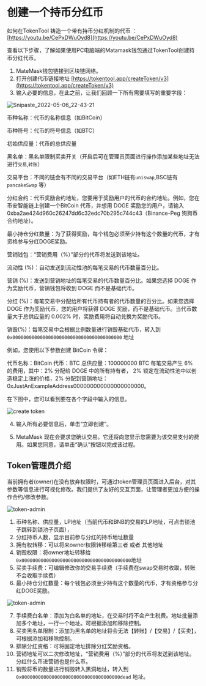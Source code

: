 # 创建一个持币分红币

如何在TokenTool 铸造一个带有持币分红机制的代币 ： [https://youtu.be/CePxDWuOyd8](https://youtu.be/CePxDWuOyd8)

查看以下步骤，了解如果使用PC电脑端的Matamask钱包通过TokenTool创建持币分红代币。

1. MateMask钱包链接到区块链网络。
2. 打开创建代币链接地址 [https://tokentool.app/createToken/v3](https://tokentool.app/createToken/v3)
3. 输入必要的信息，在此之前，让我们回顾一下所有需要填写的重要字段：


![Snipaste_2022-05-06_22-43-21](../.gitbook/assets/v3/Snipaste_2022-05-06_22-43-21.png)



币种名称：代币的名称信息（如BitCoin）

币种符号：代币的符号信息（如BTC）

初始供应量：代币的总供应量

黑名单：黑名单限制买卖开关（开启后可在管理员页面进行操作添加某些地址无法进行`交易`,`转账`）

交易平台：不同的链会有不同的交易平台（如ETH链有`uniswap`,BSC链有`pancakeSwap` 等）

分红合约：代币奖励合约地址，您要用于奖励用户的代币的合约地址。例如，您在币安智能链上创建一个BitCoin 代币，并想用 DOGE 奖励您的用户，请输入 0xba2ae424d960c26247dd6c32edc70b295c744c43（Binance-Peg 狗狗币合约地址）。

最小持仓分红数量：为了获得奖励，每个钱包必须至少持有这个数量的代币，才有资格参与分红DOGE奖励。

营销钱包：“营销费用（%）”部分的代币将发送到该地址。

流动性 (%)：自动发送到流动性池的每笔交易的代币数量百分比。

营销 (%)：发送到营销地址的每笔交易的代币数量百分比。如果您选择 DOGE 作为奖励代币，营销钱包将收到 DOGE 而不是基础代币。

分红 (%)：每笔交易中分配给所有代币持有者的代币数量的百分比。如果您选择 DOGE 作为奖励代币，您的用户将获得 DOGE 奖励，而不是基础代币。当代币数量大于总供应量的 0.002% 时，奖励费用将自动兑换为奖励代币。

销毁(%)：每笔交易中会根据比例数量进行销毁基础代币，转入到`0x0000000000000000000000000000000000000000` 地址



例如，您使用以下参数创建 BitCoin 令牌：

代币名称：BitCoin 代币：BTC 总供应量：100000000 BTC 每笔交易产生 6% 的费用，其中：2% 分配给 DOGE 中的所有持有者， 2% 锁定在流动性池中以创造稳定上涨的价格，2% 分配到营销地址：0xJustAnExampleAddress000000000000000000000。

在下图中，您可以看到要在各个字段中输入的信息。

![create token](../.gitbook/assets/v3/Snipaste_2022-05-06_23-05-37.png)



4. 输入所有必要信息后，单击“立即创建”。

5. MetaMask 现在会要求您确认交易。它还将向您显示您需要为该交易支付的费用。如果您同意，请单击“确认”按钮以完成该过程。

## Token管理员介绍

当前拥有者(owner)在没有放弃权限时，可通过token管理员页面进入后台，对其参数等信息进行可视化修改。我们提供了友好的交互页面，让管理者更加方便的操作合约/修改参数。



![token-admin](../.gitbook/assets/v3/Snipaste_2022-05-07_12-16-43.png)

1. 币种名称、供应量，LP地址（当前代币和BNB的交易的LP地址，可点击锁池子跳转到锁池子页面），
2. 分红持币人数，显示目前参与分红的持币地址数量
3. 拥有权转移：可以将来owner权限转移给第三者 或者 其他地址
4. 销毁权限：将owner地址转移给 `0x0000000000000000000000000000000000000000`地址
5. 买卖手续费：可编辑修改你的交易手续费（手续费在swap交易时收取，转账不会收取手续费）
6. 最小持仓分红数量：每个钱包必须至少持有这个数量的代币，才有资格参与分红DOGE奖励。





![token-admin](../.gitbook/assets/v3/Snipaste_2022-05-07_12-17-00.png)

7. 手续费白名单：添加为白名单的地址，在交易时将不会产生税费。地址批量添加多个地址，一行一个地址。可根据添加和移除控制。
8. 买卖黑名单限制：添加为黑名单的地址将会无法【转账】/【交易】/【买卖】，可根据添加和移除控制。
9. 排除分红资格：可将固定地址排除分红奖励资格。
10. 营销地址可以二次修改地址，“营销费用（%）”部分的代币将发送到该地址。分红什么币进营销也是什么币。
11. 销毁将币的数量进行销毁转入黑洞地址，转入到`0x000000000000000000000000000000000000dead` 地址。

